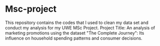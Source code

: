 # Msc-project
This repository contains the codes that I used to clean my data set and conduct my analysis for my UWE MSc Project. 
Project Title: An analysis of marketing promotions using the dataset "The Complete Journey": Its influence on household spending patterns and consumer decisions.
